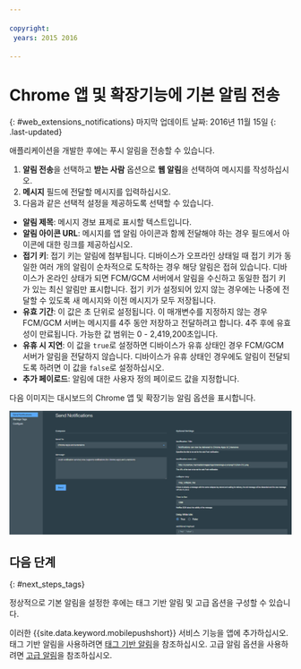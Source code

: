 ```yaml
---

copyright:
 years: 2015 2016

---
```



# Chrome 앱 및 확장기능에 기본 알림 전송 
{: #web_extensions_notifications}
마지막 업데이트 날짜: 2016년 11월 15일
{: .last-updated}

애플리케이션을 개발한 후에는 푸시 알림을 전송할 수 있습니다.  

1. **알림 전송**을 선택하고 **받는 사람** 옵션으로 **웹 알림**을 선택하여 메시지를 작성하십시오.  
2. **메시지** 필드에 전달할 메시지를 입력하십시오.
3. 다음과 같은 선택적 설정을 제공하도록 선택할 수 있습니다.
  - **알림 제목**: 메시지 경보 표제로 표시할 텍스트입니다.
  - **알림 아이콘 URL**: 메시지를 앱 알림 아이콘과 함께 전달해야 하는 경우 필드에서 아이콘에 대한 링크를 제공하십시오.
  - **접기 키**: 접기 키는 알림에 첨부됩니다. 디바이스가 오프라인 상태일 때 접기 키가 동일한 여러 개의 알림이 순차적으로 도착하는 경우 해당 알림은 접혀 있습니다. 디바이스가 온라인 상태가 되면 FCM/GCM 서버에서 알림을 수신하고 동일한 접기 키가 있는 최신 알림만 표시합니다. 접기 키가 설정되어 있지 않는 경우에는 나중에 전달할 수 있도록 새 메시지와 이전 메시지가 모두 저장됩니다.
  - **유효 기간**: 이 값은 초 단위로 설정됩니다. 이 매개변수를 지정하지 않는 경우 FCM/GCM 서버는 메시지를 4주 동안 저장하고 전달하려고 합니다. 4주 후에 유효성이 만료됩니다. 가능한 값 범위는 0 - 2,419,200초입니다.
  - **유휴 시 지연**: 이 값을 `true`로 설정하면 디바이스가 유휴 상태인 경우 FCM/GCM 서버가 알림을 전달하지 않습니다. 디바이스가 유휴 상태인 경우에도 알림이 전달되도록 하려면 이 값을 `false`로 설정하십시오.
  - **추가 페이로드**: 알림에 대한 사용자 정의 페이로드 값을 지정합니다.

다음 이미지는 대시보드의 Chrome 앱 및 확장기능 알림 옵션을 표시합니다.

  ![알림 화면](images/push_chrome_extns.jpg)
  
## 다음 단계
  {: #next_steps_tags}

정상적으로 기본 알림을 설정한 후에는 태그 기반 알림 및 고급 옵션을 구성할 수 있습니다. 

이러한 {{site.data.keyword.mobilepushshort}} 서비스 기능을 앱에 추가하십시오. 태그 기반 알림을 사용하려면 [태그 기반 알림](c_tag_basednotifications.html)을 참조하십시오. 고급 알림 옵션을 사용하려면 [고급 알림](t_advance_badge_sound_payload.html)을 참조하십시오. 

